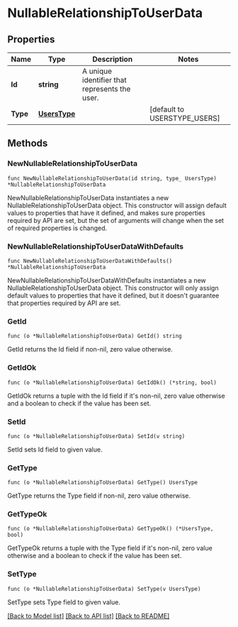 # NullableRelationshipToUserData

## Properties

| Name     | Type                          | Description                                   | Notes                        |
| -------- | ----------------------------- | --------------------------------------------- | ---------------------------- |
| **Id**   | **string**                    | A unique identifier that represents the user. |
| **Type** | [**UsersType**](UsersType.md) |                                               | [default to USERSTYPE_USERS] |

## Methods

### NewNullableRelationshipToUserData

`func NewNullableRelationshipToUserData(id string, type_ UsersType) *NullableRelationshipToUserData`

NewNullableRelationshipToUserData instantiates a new NullableRelationshipToUserData object.
This constructor will assign default values to properties that have it defined,
and makes sure properties required by API are set, but the set of arguments
will change when the set of required properties is changed.

### NewNullableRelationshipToUserDataWithDefaults

`func NewNullableRelationshipToUserDataWithDefaults() *NullableRelationshipToUserData`

NewNullableRelationshipToUserDataWithDefaults instantiates a new NullableRelationshipToUserData object.
This constructor will only assign default values to properties that have it defined,
but it doesn't guarantee that properties required by API are set.

### GetId

`func (o *NullableRelationshipToUserData) GetId() string`

GetId returns the Id field if non-nil, zero value otherwise.

### GetIdOk

`func (o *NullableRelationshipToUserData) GetIdOk() (*string, bool)`

GetIdOk returns a tuple with the Id field if it's non-nil, zero value otherwise
and a boolean to check if the value has been set.

### SetId

`func (o *NullableRelationshipToUserData) SetId(v string)`

SetId sets Id field to given value.

### GetType

`func (o *NullableRelationshipToUserData) GetType() UsersType`

GetType returns the Type field if non-nil, zero value otherwise.

### GetTypeOk

`func (o *NullableRelationshipToUserData) GetTypeOk() (*UsersType, bool)`

GetTypeOk returns a tuple with the Type field if it's non-nil, zero value otherwise
and a boolean to check if the value has been set.

### SetType

`func (o *NullableRelationshipToUserData) SetType(v UsersType)`

SetType sets Type field to given value.

[[Back to Model list]](../README.md#documentation-for-models) [[Back to API list]](../README.md#documentation-for-api-endpoints) [[Back to README]](../README.md)
